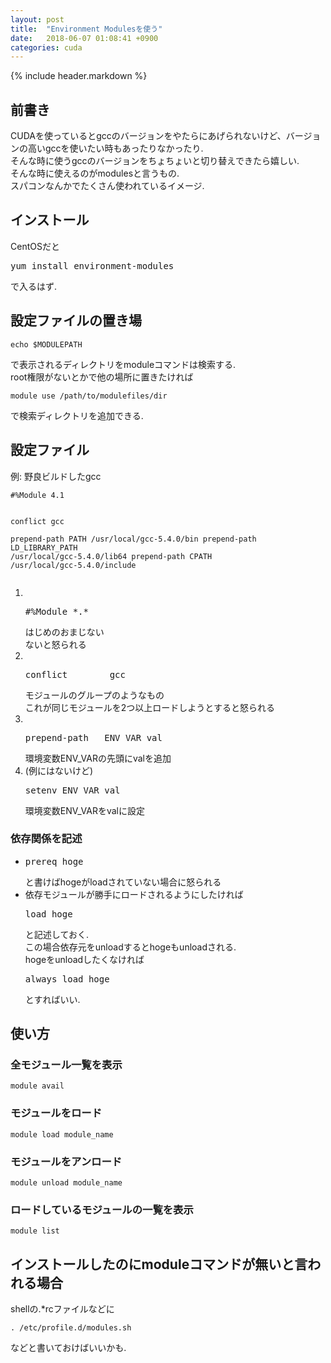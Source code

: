 ```yaml
---
layout: post
title:  "Environment Modulesを使う"
date:   2018-06-07 01:08:41 +0900
categories: cuda
---
```


{% include header.markdown %}


<h2 id="pre">前書き</h2>
CUDAを使っているとgccのバージョンをやたらにあげられないけど、バージョンの高いgccを使いたい時もあったりなかったり.<br>
そんな時に使うgccのバージョンをちょちょいと切り替えできたら嬉しい.<br>
そんな時に使えるのがmodulesと言うもの.<br>
スパコンなんかでたくさん使われているイメージ.
<h2 id="install">インストール</h2>
CentOSだと
<pre class="code-line">
yum install environment-modules
</pre>
で入るはず.
<h2 id="config_path">設定ファイルの置き場</h2>
<pre class="code-line"><code class="bash">echo $MODULEPATH</code></pre>
で表示されるディレクトリをmoduleコマンドは検索する.<br>
root権限がないとかで他の場所に置きたければ
<pre class="code-line"><code class="bash">module use /path/to/modulefiles/dir</code></pre>
で検索ディレクトリを追加できる.


<h2 id="config">設定ファイル</h2>
例: 野良ビルドしたgcc
<pre class="code-line"><code class="prettyprint">#%Module 4.1

conflict gcc     
prepend-path  PATH /usr/local/gcc-5.4.0/bin
prepend-path  LD_LIBRARY_PATH /usr/local/gcc-5.4.0/lib64
prepend-path  CPATH /usr/local/gcc-5.4.0/include</code></pre>
<ol>
<li><br>
<pre class="code-line">#%Module *.*</pre>はじめのおまじない<br>
ないと怒られる</li>
<li><br>
<pre class="code-line">conflict        gcc</pre>
モジュールのグループのようなもの<br>
これが同じモジュールを2つ以上ロードしようとすると怒られる</li>
<li><br>
<pre class="code-line">prepend-path   ENV_VAR val</pre>
環境変数ENV_VARの先頭にvalを追加</li>
<li>(例にはないけど)
<pre class="code-line">setenv ENV_VAR val</pre>
環境変数ENV_VARをvalに設定
</li>
</ol>
<h3 id="dep">依存関係を記述</h3>
<ul>
<li>
<pre class="code-line">prereq hoge</pre>
と書けばhogeがloadされていない場合に怒られる</li>
<li>依存モジュールが勝手にロードされるようにしたければ
<pre class="code-line">load hoge</pre>
と記述しておく.<br>
この場合依存元をunloadするとhogeもunloadされる.<br>
hogeをunloadしたくなければ
<pre class="code-line">always_load hoge</pre>
とすればいい.
</li>
</ul>
<h2 id="use">使い方</h2>
<h3 id="avail">全モジュール一覧を表示</h3>
<pre class="code-line"><code class="bash">module avail</code></pre>
<h3 id="load">モジュールをロード</h3>
<pre class="code-line"><code class="bash">module load module_name</code></pre>
<h3 id="unload">モジュールをアンロード</h3>
<pre class="code-line"><code class="bash">module unload module_name</code></pre>
<h3 id="list">ロードしているモジュールの一覧を表示</h3>
<pre class="code-line"><code class="bash code-line">module list</code></pre>
<h2 id="prob">インストールしたのにmoduleコマンドが無いと言われる場合</h2>
shellの.*rcファイルなどに
<pre class="code-line"><code class="prettyprint">. /etc/profile.d/modules.sh
</code></pre>
などと書いておけばいいかも.
